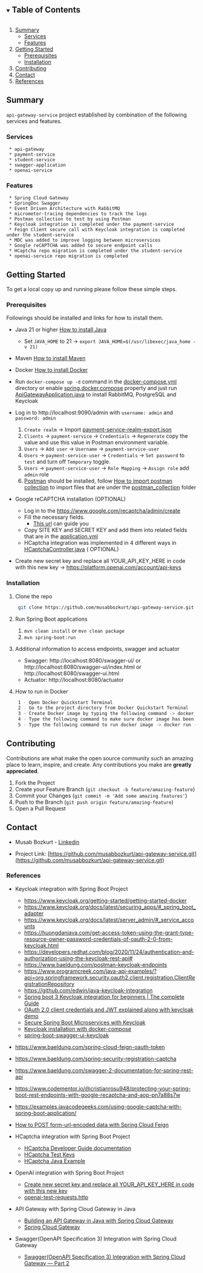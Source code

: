 <!-- TABLE OF CONTENTS -->
<details open="open">
  <summary><h2 style="display: inline-block">Table of Contents</h2></summary>
  <ol>
    <li>
      <a href="#summary">Summary</a>
      <ul>
        <li><a href="#services">Services</a></li>
        <li><a href="#features">Features</a></li>
      </ul>
    </li>
    <li>
      <a href="#getting-started">Getting Started</a>
      <ul>
        <li><a href="#prerequisites">Prerequisites</a></li>
        <li><a href="#installation">Installation</a></li>
      </ul>
    </li>
    <li><a href="#contributing">Contributing</a></li>
    <li><a href="#contact">Contact</a></li>
    <li><a href="#References">References</a></li>
  </ol>
</details>


<!-- SUMMARY -->

## Summary

`api-gateway-service` project established by combination of the following services and features.

### Services

   ```
    * api-gateway
    * payment-service
    * student-service
    * swagger-application
    * openai-service
   ```

### Features

   ```
    * Spring Cloud Gateway
    * SpringDoc Swagger
    * Event Driven Architecture with RabbitMQ
    * micrometer-tracing dependencies to track the logs
    * Postman collection to test by using Postman
    * Keycloak integration is completed under the payment-service
    * Feign Client secure call with Keycloak integration is completed under the student-service
    * MDC was added to improve logging between microservices
    * Google reCAPTCHA was added to secure endpoint calls
    * HCaptcha repo migration is completed under the student-service
    * openai-service repo migration is completed
   ```

<!-- GETTING STARTED -->

## Getting Started

To get a local copy up and running please follow these simple steps.

### Prerequisites

Followings should be installed and links for how to install them.

* Java 21 or higher [How to install Java](https://java.com/en/download/help/download_options.html)
    * Set `JAVA_HOME` to 21 -> `export JAVA_HOME=$(/usr/libexec/java_home -v 21)`
* Maven [How to install Maven](https://maven.apache.org/install.html)
* Docker [How to install Docker](https://docs.docker.com/get-docker)

* Run `docker-compose up -d` command in the [docker-compose.yml](docker-compose.yml) directory or
  enable [spring.docker.compose](https://github.com/musabbozkurt/api-gateway-service/blob/main/api-gateway/src/main/resources/application.yml#L49)
  property and just
  run [ApiGatewayApplication.java](api-gateway%2Fsrc%2Fmain%2Fjava%2Fcom%2Fmb%2Fapigateway%2FApiGatewayApplication.java)
  to install RabbitMQ, PostgreSQL and Keycloak

* Log in to http://localhost:9090/admin with `username: admin` and `password: admin`
    1. `Create realm` -> Import [payment-service-realm-export.json](docs%2Fkeycloak%2Fpayment-service-realm-export.json)
    2. `Clients` -> `payment-service` -> `Credentials` -> `Regenerate` copy the value and use this value in Postman
       environment variable.
    3. `Users` -> `Add user` -> `Username` -> `payment-service-user`
    4. `Users` -> `payment-service-user` -> `Credentials` -> `Set password` to `test` and turn off `Temporary` toggle.
    5. `Users` -> `payment-service-user` -> `Role Mapping` -> `Assign role` add `admin` role
    6. [Postman](https://www.postman.com/downloads/) should be installed,
       follow [How to import postman collection](https://learning.postman.com/docs/getting-started/importing-and-exporting-data/#importing-postman-data)
       to import files that are under the [postman_collection](docs%2Fpostman_collection) folder

* Google reCAPTCHA installation (OPTIONAL)
    * Log in to the https://www.google.com/recaptcha/admin/create
    * Fill the necessary fields.
        * [This url](https://examples.javacodegeeks.com/wp-content/uploads/2020/12/springboot-google-captcha-google-config-img1.jpg)
          can guide you
    * Copy SITE KEY and SECRET KEY and add them into related fields that are in
      the [application.yml](api-gateway%2Fsrc%2Fmain%2Fresources%2Fapplication.yml)
    * HCaptcha integration was implemented in 4 different ways
      in [HCaptchaController.java](student-service%2Fsrc%2Fmain%2Fjava%2Fcom%2Fmb%2Fstudentservice%2Fapi%2Fcontroller%2FHCaptchaController.java) (
      OPTIONAL)

* Create new secret key and replace all YOUR_API_KEY_HERE in code with this new
  key -> https://platform.openai.com/account/api-keys

### Installation

1. Clone the repo
   ```sh
    git clone https://github.com/musabbozkurt/api-gateway-service.git
   ```
2. Run Spring Boot applications

    1. `mvn clean install` or `mvn clean package`
    2. `mvn spring-boot:run`

3. Additional information to access endpoints, swagger and actuator

    * Swagger: http://localhost:8080/swagger-ui/ or http://localhost:8080/swagger-ui/index.html
      or http://localhost:8080/swagger-ui.html
    * Actuator: http://localhost:8080/actuator

4. How to run in Docker
   ```sh
    1 - Open Docker Quickstart Terminal
    2 - Go to the project directory from Docker Quickstart Terminal
    3 - Create Docker image by typing the following command -> docker build -t api-gateway-service-project.jar
    4 - Type the following command to make sure docker image has been created -> docker image ls
    5 - Type the following command to run docker image -> docker run -p 9090:8080 api-gateway-service-project.jar
   ```

<!-- CONTRIBUTING -->

## Contributing

Contributions are what make the open source community such an amazing place to learn, inspire, and create. Any
contributions you make are **greatly appreciated**.

1. Fork the Project
2. Create your Feature Branch (`git checkout -b feature/amazing-feature`)
3. Commit your Changes (`git commit -m 'Add some amazing features'`)
4. Push to the Branch (`git push origin feature/amazing-feature`)
5. Open a Pull Request

<!-- CONTACT -->

## Contact

* Musab Bozkurt - [Linkedin](https://tr.linkedin.com/in/musab-bozkurt-24924986)

* Project
  Link: [https://github.com/musabbozkurt/api-gateway-service.git](https://github.com/musabbozkurt/api-gateway-service.git)

<!-- REFERENCES -->

### References

* Keycloak integration with Spring Boot Project
    - https://www.keycloak.org/getting-started/getting-started-docker
    - https://www.keycloak.org/docs/latest/securing_apps/#_spring_boot_adapter
    - https://www.keycloak.org/docs/latest/server_admin/#_service_accounts
    - https://huongdanjava.com/get-access-token-using-the-grant-type-resource-owner-password-credentials-of-oauth-2-0-from-keycloak.html
    - https://developers.redhat.com/blog/2020/11/24/authentication-and-authorization-using-the-keycloak-rest-api#
    - https://www.baeldung.com/postman-keycloak-endpoints
    - https://www.programcreek.com/java-api-examples/?api=org.springframework.security.oauth2.client.registration.ClientRegistrationRepository
    - https://github.com/edwin/java-keycloak-integration
    - [Spring boot 3 Keycloak integration for beginners | The complete Guide](https://www.youtube.com/watch?v=vmEWywGzWbA)
    - [OAuth 2.0 client credentials and JWT explained along with keycloak demo](https://www.youtube.com/watch?v=V4j-cPJxRJs)
    - [Secure Spring Boot Microservices with Keycloak](https://www.youtube.com/watch?v=rcvAmBoDlLk)
    - [Keycloak installation with docker-compose](https://gruchalski.com/posts/2020-09-03-keycloak-with-docker-compose/)
    - [spring-boot-swagger-ui-keycloak](https://github.com/little-pinecone/spring-boot-swagger-ui-keycloak/tree/master)

* https://www.baeldung.com/spring-cloud-feign-oauth-token
* https://www.baeldung.com/spring-security-registration-captcha
* https://www.baeldung.com/swagger-2-documentation-for-spring-rest-api
* https://www.codementor.io/@cristianrosu948/protecting-your-spring-boot-rest-endpoints-with-google-recaptcha-and-aop-pn7a88s7w
* https://examples.javacodegeeks.com/using-google-captcha-with-spring-boot-application/
* [How to POST form-url-encoded data with Spring Cloud Feign](https://stackoverflow.com/a/44924353)

* HCaptcha integration with Spring Boot Project
    - [HCaptcha Developer Guide documentation](https://docs.hcaptcha.com/)
    - [HCaptcha Test Keys](https://docs.hcaptcha.com/#integration-testing-test-keys)
    - [HCaptcha Java Example]( https://golb.hplar.ch/2020/05/hcaptcha.html)

* OpenAI integration with Spring Boot Project
    - [Create new secret key and replace all YOUR_API_KEY_HERE in code with this new key](https://platform.openai.com/account/api-keys)
    - [openai-test-requests.http](openai-service%2Fopenai-test-requests.http)

* API Gateway with Spring Cloud Gateway in Java
    * [Building an API Gateway in Java with Spring Cloud Gateway](https://www.youtube.com/watch?v=EKoq98KqvrI)
    * [Spring Cloud Gateway](https://docs.spring.io/spring-cloud-gateway/reference/index.html)

* Swagger(OpenAPI Specification 3) Integration with Spring Cloud Gateway
    * [Swagger(OpenAPI Specification 3) Integration with Spring Cloud Gateway — Part 2](https://medium.com/@pubuduc.14/swagger-openapi-specification-3-integration-with-spring-cloud-gateway-part-2-1d670d4ab69a)
